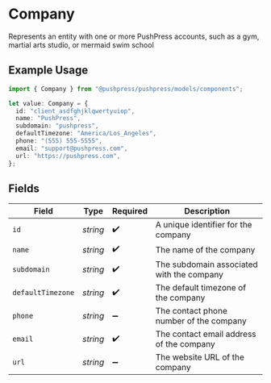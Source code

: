 # Company

Represents an entity with one or more PushPress accounts, such as a gym, martial arts studio, or mermaid swim school

## Example Usage

```typescript
import { Company } from "@pushpress/pushpress/models/components";

let value: Company = {
  id: "client_asdfghjklqwertyuiop",
  name: "PushPress",
  subdomain: "pushpress",
  defaultTimezone: "America/Los_Angeles",
  phone: "(555) 555-5555",
  email: "support@pushpress.com",
  url: "https://pushpress.com",
};
```

## Fields

| Field                                     | Type                                      | Required                                  | Description                               |
| ----------------------------------------- | ----------------------------------------- | ----------------------------------------- | ----------------------------------------- |
| `id`                                      | *string*                                  | :heavy_check_mark:                        | A unique identifier for the company       |
| `name`                                    | *string*                                  | :heavy_check_mark:                        | The name of the company                   |
| `subdomain`                               | *string*                                  | :heavy_check_mark:                        | The subdomain associated with the company |
| `defaultTimezone`                         | *string*                                  | :heavy_check_mark:                        | The default timezone of the company       |
| `phone`                                   | *string*                                  | :heavy_minus_sign:                        | The contact phone number of the company   |
| `email`                                   | *string*                                  | :heavy_check_mark:                        | The contact email address of the company  |
| `url`                                     | *string*                                  | :heavy_minus_sign:                        | The website URL of the company            |